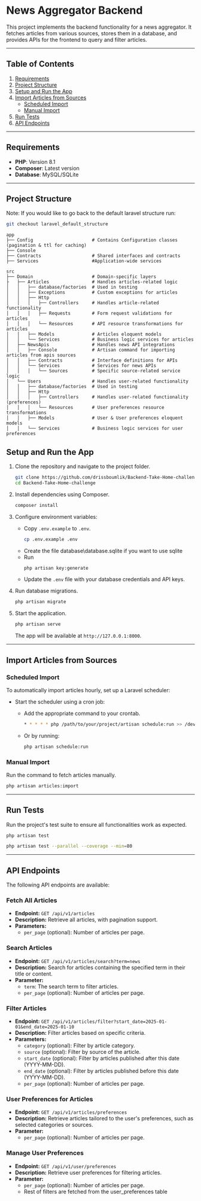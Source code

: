 # News Aggregator Backend

This project implements the backend functionality for a news aggregator. It fetches articles from various sources, stores them in a database, and provides APIs for the frontend to query and filter articles.

---

## Table of Contents

1. [Requirements](#requirements)
2. [Project Structure](#project-structure)
3. [Setup and Run the App](#setup-and-run-the-app)
4. [Import Articles from Sources](#import-articles-from-sources)
    - [Scheduled Import](#scheduled-import)
    - [Manual Import](#manual-import)
5. [Run Tests](#run-tests)
6. [API Endpoints](#api-endpoints)

---

## Requirements

- **PHP**: Version 8.1
- **Composer**: Latest version
- **Database**: MySQL/SQLite

---

## Project Structure


Note: If you would like to go back to the default laravel structure run:

```bash
git checkout laravel_default_structure
```

```
app
├── Config                      # Contains Configuration classes (pagination & ttl for caching)
├── Console         
├── Contracts                   # Shared interfaces and contracts
├── Services                    #Application-wide services

src
├── Domain                      # Domain-specific layers
├   ├── Articles                # Handles articles-related logic
│   │   ├── database/factories  # Used in testing
│   │   ├── Exceptions          # Custom exceptions for articles
│   │   ├── Http
│   │   │   ├── Controllers     # Handles article-related functionality
│   │   │   ├── Requests        # Form request validations for articles
│   │   │   └── Resources       # API resource transformations for articles
│   │   ├── Models              # Articles eloquent models
│   │   └── Services            # Business logic services for articles
│   ├── NewsApis                # Handles news API integrations
│   │   ├── Console             # Artisan command for importing articles from apis sources
│   │   ├── Contracts           # Interface definitions for APIs
│   │   └── Services            # Services for news APIs
│   │   │   └── Sources         # Specific source-related service logic
│   └── Users                   # Handles user-related functionality
│   │   ├── database/factories  # Used in testing
│   │   ├── Http
│   │   │   ├── Controllers     # Handles user-related functionality (preferences)
│   │   │   └── Resources       # User preferences resource transformations
│   │   ├── Models              # User & User preferences eloquent models
│   │   └── Services            # Business logic services for user preferences
```

## Setup and Run the App

1. Clone the repository and navigate to the project folder.

    ```bash
    git clone https://github.com/drissboumlik/Backend-Take-Home-challenge/
    cd Backend-Take-Home-challenge
    ```

2. Install dependencies using Composer.

    ```bash
    composer install
    ```

3. Configure environment variables:
    - Copy `.env.example` to `.env`.
        ```bash
        cp .env.example .env
        ```
    - Create the file database\database.sqlite if you want to use sqlite
    - Run 
        ```bash 
        php artisan key:generate
        ```
    - Update the `.env` file with your database credentials and API keys.


4. Run database migrations.

    ```bash
    php artisan migrate
    ```

5. Start the application.

    ```bash
    php artisan serve
    ```

    The app will be available at `http://127.0.0.1:8000`.

---

## Import Articles from Sources

### Scheduled Import

To automatically import articles hourly, set up a Laravel scheduler:

- Start the scheduler using a cron job:
    - Add the appropriate command to your crontab.

        ```bash
        * * * * * php /path/to/your/project/artisan schedule:run >> /dev/null 2>&1
        ```
    - Or by running:
        ```bash
        php artisan schedule:run
        ```

### Manual Import

Run the command to fetch articles manually.
```bash
php artisan articles:import
```

---

## Run Tests

Run the project's test suite to ensure all functionalities work as expected.

```bash
php artisan test
```

```bash
php artisan test --parallel --coverage --min=80
```

---

## API Endpoints

The following API endpoints are available:

### Fetch All Articles

- **Endpoint:** `GET /api/v1/articles`  
- **Description:** Retrieve all articles, with pagination support.  
- **Parameters:**
  - `per_page` (optional): Number of articles per page.

### Search Articles
- **Endpoint:** `GET /api/v1/articles/search?term=news`  
- **Description:** Search for articles containing the specified term in their title or content.  
- **Parameter:**
  - `term`: The search term to filter articles.  
  - `per_page` (optional): Number of articles per page.

### Filter Articles
- **Endpoint:** `GET /api/v1/articles/filter?start_date=2025-01-01&end_date=2025-01-10`  
- **Description:** Filter articles based on specific criteria.  
- **Parameters:**
  - `category` (optional): Filter by article category.
  - `source` (optional): Filter by source of the article.
  - `start_date` (optional): Filter by articles published after this date (YYYY-MM-DD).
  - `end_date` (optional): Filter by articles published before this date (YYYY-MM-DD).
  - `per_page` (optional): Number of articles per page.

### User Preferences for Articles
- **Endpoint:** `GET /api/v1/articles/preferences`  
- **Description:** Retrieve articles tailored to the user's preferences, such as selected categories or sources.  
- **Parameter:**
  - `per_page` (optional): Number of articles per page.

### Manage User Preferences
- **Endpoint:** `GET /api/v1/user/preferences`  
- **Description:** Retrieve user preferences for filtering articles.  
- **Parameter:**
    - `per_page` (optional): Number of articles per page.
    - Rest of filters are fetched from the user_preferences table

